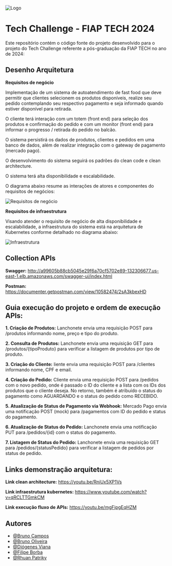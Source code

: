 ﻿![Logo](https://avatars.githubusercontent.com/u/79948663?s=200&v=4)

# Tech Challenge - FIAP TECH 2024

Este repositório contém o código fonte do projeto desenvolvido para o projeto do Tech Challenge referente a pós-graduação da FIAP TECH no ano de 2024:

## Desenho Arquitetura

**Requisitos de negócio**

Implementação de um sistema de autoatendimento de fast food que deve permitir que clientes selecionem os produtos disponíveis, realize seu pedido contemplando seu respectivo pagamento e seja informado quando estiver disponível para retirada.

O cliente terá interação com um totem (front end) para seleção dos produtos e confirmação do pedido e com um monitor (front end) para informar o progresso / retirada do pedido no balcão.

O sistema persistirá os dados de produtos, clientes e pedidos em uma banco de dados, além de realizar integração com o gateway de pagamento (mercado pago).

O desenvolvimento do sistema seguirá os padrões do clean code e clean architecture.

O sistema terá alta disponibilidade e escalabilidade.

O diagrama abaixo resume as interações de atores e componentes do requisitos de negócios:

![Requisitos de negócio](.assets/requisito-negocio.png)

**Requisitos de infraestrutura**

Visando atender o requisito de negócio de alta disponibilidade e escalabilidade, a infraestrutura do sistema está na arquitetura de Kubernetes conforme detalhado no diagrama abaixo:

![Infraestrutura](.assets/infra.png)

## Collection APIs

**Swagger:** http://a99605b88cb5045e29f6a70cf5702e89-132306677.us-east-1.elb.amazonaws.com/swagger-ui/index.html

**Postman:** https://documenter.getpostman.com/view/10582474/2sA3kbexHD

## Guia execução do projeto e ordem de execução APIs:

**1. Criação de Produtos:** Lanchonete envia uma requisição POST para /produtos informando nome, preço e tipo do produto.

**2. Consulta de Produtos:** Lanchonete envia uma requisição GET para /produtos/{tipoProduto} para verificar a listagem de produtos por tipo de produto.

**3. Criação do Cliente:** liente envia uma requisição POST para /clientes informando nome, CPF e email.

**4. Criação do Pedido:** Cliente envia uma requisição POST para /pedidos com o novo pedido, onde é passado o ID do cliente e a lista com os IDs dos produtos que o cliente deseja. No retorno, também é atribuído o status do pagamento como AGUARDANDO e o status do pedido como RECEBIDO.

**5. Atualização de Status de Pagamento via Webhook:** Mercado Pago envia uma notificação POST (mock) para /pagamentos com ID do pedido e status do pagamento.

**6. Atualização de Status do Pedido:** Lanchonete envia uma notificação PUT para /pedidos/{id} com o status do pagamento.

**7. Listagem de Status do Pedido:** Lanchonete envia uma requisição GET para /pedidos/{statusPedido} para verificar a listagem de pedidos por status de pedido.

## Links demonstração arquitetura:

**Link clean architecture:** https://youtu.be/RniUx5XP1Vs

**Link infraestrutura kubernetes:** https://www.youtube.com/watch?v=qRCLTTGmkCM

**Link execução fluxo de APIs:** https://youtu.be/mgFipgEqHZM

## Autores

-  [@Bruno Campos](https://github.com/brunocamposousa)
-  [@Bruno Oliveira](https://github.com/bgoulart)
-  [@Diógenes Viana](https://github.com/diogenesviana)
-  [@Filipe Borba](https://www.github.com/filipexxborba)
-  [@Rhuan Patriky](https://github.com/rhuanpk)
